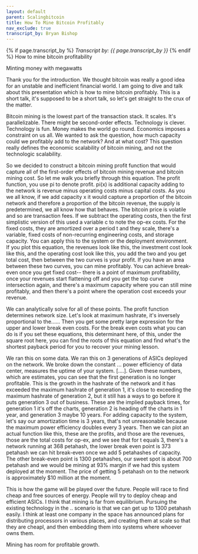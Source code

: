 ```yaml
---
layout: default
parent: Scalingbitcoin
title: How To Mine Bitcoin Profitably
nav_exclude: true
transcript_by: Bryan Bishop
---
```


{% if page.transcript_by %} <i>Transcript by:
{{ page.transcript_by }}</i> {% endif %} How to mine bitcoin
profitability

Minting money with megawatts

Thank you for the introduction. We thought bitcoin was really a good
idea for an unstable and inefficient financial world. I am going to dive
and talk about this presentation which is how to mine bitcoin
profitably. This is a short talk, it's supposed to be a short talk, so
let's get straight to the crux of the matter.

Bitcoin mining is the lowest part of the transaction stack. It scales.
It's parallelizable. There might be second-order effects. Technology is
clever. Technology is fun. Money makes the world go round. Economics
imposes a constraint on us all. We wanted to ask the question, how much
capacity could we profitably add to the network? And at what cost? This
question really defines the economic scalability of bitcoin mining, and
not the technologic scalability.

So we decided to construct a bitcoin mining profit function that would
capture all of the first-order effects of bitcoin mining revenue and
bitcoin mining cost. So let me walk you briefly through this equation.
The profit function, you use pi to denote profit. pi(x) is additional
capacity adding to the network is revenue minus operating costs minus
capital costs. As you we all know, if we add capacity x it would capture
a proportion of the bitcoin network and therefore a proportion of the
bitcoin revenue, the supply is predetermined, we all know how that
behaves. The bitcoin price is volatile and so are transaction fees. If
we subtract the operating costs, then the first simplistic version of
this used a variable c to note the op-ex costs. For the fixed costs,
they are amortized over a period t and they scale, there's a variable,
fixed costs of non-recurring engineering costs, and storage capacity.
You can apply this to the system or the deployment environment. If you
plot this equation, the revenues look like this, the investment cost
look like this, and the operating cost look like this, you add the two
and you get total cost, then between the two curves is your profit. If
you have an area between these two curves, you can mine profitably. You
can achieve break-even once you get fixed cost-- there is a point of
maximum profitability, once your revenues start flattening off and you
get the top curve intersection again, and there's a maximum capacity
where you can still mine profitably, and then there's a point where the
operation cost exceeds your revenue.

We can analytically solve for all of these points. The profit function
determines network size. Let's look at maximum hashrate, it's inversely
proportional to the...... Then you get some pretty large expression for
the upper and lower break even costs. For the break even costs what you
can do is if you set these equations, this determinant here, of this,
under the square root here, you can find the roots of this equation and
find what's the shortest payback period for you to recover your mining
lesson.

We ran this on some data. We ran this on 3 generations of ASICs deployed
on the network. We broke down the constant ... power efficiency of data
center, measures the uptime of your system. [....]. Given these numbers,
which are estimates, you can see that the first generation is no longer
profitable. This is the growth in the hashrate of the network and it has
exceeded the maximum hashrate of generation 1, it's close to exceeding
the maximum hashrate of generation 2, but it still has a ways to go
before it puts generation 3 out of business. These are the implied
payback times, for generation 1 it's off the charts, generation 2 is
heading off the charts in 1 year, and generation 3 maybe 10 years. For
adding capacity to the system, let's say our amortization time is 3
years, that's not unreasonable because the maximum power efficiency
doubles every 3 years. Then we can plot an actual function like this,
these are the profits, and those are the revenues, those are the total
costs for op-ex, and we see that for t equals 3, there's a network
running at 368 petahash, the lower break even point is 373 petahash we
can hit break-even once we add 5 petahashes of capacity. The other
break-even point is 1300 petahashes, our sweet spot is about 700
petahash and we would be mining at 93% margin if we had this system
deployed at the moment. The price of getting 5 petahash on to the
network is approximately $10 million at the moment.

This is how the game will be played over the future. People will race to
find cheap and free sources of energy. People will try to deploy cheap
and efficient ASICs. I think that mining is far from equilibrium.
Pursuing the existing technology in the .. scenario is that we can get
up to 1300 petahash easily. I think at least one company in the space
has announced plans for distributing processors in various places, and
creating them at scale so that they are cheapl, and then embedding them
into systems where whoever owns them.

Mining has room for profitable growth.
